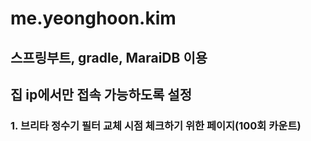 # me.yeonghoon.kim
## 스프링부트, gradle, MaraiDB 이용
## 집 ip에서만 접속 가능하도록 설정

### 1. 브리타 정수기 필터 교체 시점 체크하기 위한 페이지(100회 카운트)
